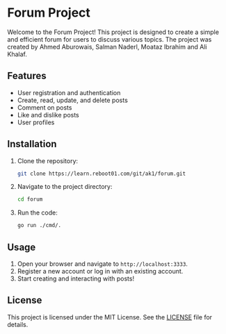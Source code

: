 # Forum Project

Welcome to the Forum Project! This project is designed to create a simple and efficient forum for users to discuss various topics.
The project was created by Ahmed Aburowais, Salman Naderl, Moataz Ibrahim and Ali Khalaf.

## Features

- User registration and authentication
- Create, read, update, and delete posts
- Comment on posts
- Like and dislike posts
- User profiles

## Installation

1. Clone the repository:
    ```bash
    git clone https://learn.reboot01.com/git/ak1/forum.git
    ```
2. Navigate to the project directory:
    ```bash
    cd forum
    ```
3. Run the code:
    ```bash
    go run ./cmd/.
    ```

## Usage

1. Open your browser and navigate to `http://localhost:3333`.
2. Register a new account or log in with an existing account.
3. Start creating and interacting with posts!

## License

This project is licensed under the MIT License. See the [LICENSE](LICENSE) file for details.
